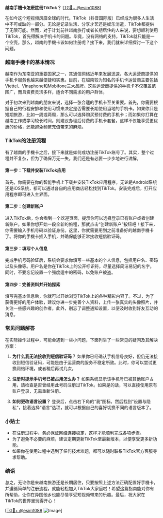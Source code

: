 **越南手機卡怎麽註冊TikTok？** [[TG💪+ @esim1088](https://t.me/s/esim1088)]

在如今这个短视频风靡全球的时代，TikTok（抖音国际版）已经成为很多人生活中不可或缺的一部分。无论是记录生活、分享才艺还是娱乐消遣，TikTok都提供了无限可能。然而，对于计划前往越南旅行或者长期居住的人来说，要想顺利使用TikTok，首先得解决手机卡的问题。毕竟，没有网络的支持，TikTok就只能是一个空壳。那么，越南的手機卡该如何注册呢？接下来，我们就来详细探讨一下这个问题。

### 越南手機卡的基本情况

越南作为东南亚的重要国家之一，其通信网络近年来发展迅速，各大运营商提供的手机卡服务也越来越便捷和实惠。目前，在越南较为知名的手机卡运营商主要包括Viettel、Vinaphone和Mobifone三大品牌。这些运营商提供的手机卡不仅覆盖范围广，而且资费灵活多样，适合不同需求的用户群体。

对于初次来到越南的朋友来说，选择一张合适的手机卡至关重要。首先，你需要根据自己的行程安排和使用习惯来决定是否需要长期使用当地的手机卡。如果你只是短期旅游，比如一周或两周，那么可以选择购买预付费的手机卡；而如果你打算在越南工作或学习较长时间，则建议办理后付费的手机卡套餐，这样不仅能享受更优惠的价格，还能避免频繁充值带来的麻烦。

### TikTok的注册流程

有了越南的手機卡之后，接下来就是如何成功注册TikTok账号了。其实，整个过程并不复杂，但为了确保万无一失，我们还是有必要一步步地进行讲解。

#### 第一步：下载并安装TikTok应用

首先，你需要在你的智能手机上下载并安装TikTok应用程序。无论是Android系统还是iOS系统，都可以通过各自的应用商店轻松找到TikTok。安装完成后，打开应用程序即可进入主界面。

#### 第二步：创建新账户

进入TikTok后，你会看到一个欢迎页面，提示你可以选择登录已有账户或者创建新账户。如果你想开始一段全新的旅程，那就点击“创建新账户”按钮吧！接下来，你需要输入手机号码以验证身份。这里，你就需要用到之前准备好的越南手機卡了。将你的手機卡插入手机，并确保能够正常接收短信验证码。

#### 第三步：填写个人信息

完成手机号码验证后，系统会要求你填写一些基本的个人信息，包括用户名、密码以及头像等。用户名是你在TikTok上的公开标识符，尽量选择简洁易记的名字。同时，不要忘记设置一个强度适中的密码，以免账户被盗。

#### 第四步：完善资料并开始探索

填写完基本信息后，你就可以开始浏览TikTok上的各种精彩内容了。不过，为了获得更好的用户体验，建议你进一步完善个人资料，上传一张真实的头像照片，并关注一些感兴趣的创作者。此外，别忘了调整通知设置，以便及时收到好友互动的消息。

### 常见问题解答

在实际操作过程中，可能会遇到一些小问题，下面列举了一些常见的疑问及其解决方案：

1. **为什么我无法接收到短信验证码？**
   如果你已经确认手机信号良好，但仍无法接收到短信验证码，可能是由于运营商的服务不稳定所致。此时，你可以尝试更换网络环境，或者稍后再试几次。

2. **注册时提示手机号已被占用怎么办？**
   如果系统显示该手机号已被其他账户占用，请检查是否曾经用此号码注册过TikTok。如果是的话，可以直接使用原有账户登录，无需重新注册。

3. **如何更改语言设置？**
   登录后，点击右下角的“我”图标，然后找到“设置与隐私”，接着选择“语言”选项，就可以根据自己的喜好切换不同的语言版本了。

### 小贴士

- 在注册过程中，务必保证网络连接稳定，这样才能顺利完成各项步骤。
- 为了避免不必要的麻烦，建议定期更新TikTok至最新版本，以便享受更多新功能。
- 如果你在使用过程中遇到了任何技术难题，都可以随时联系TikTok官方客服寻求帮助。

### 结语

总之，无论你是来越南旅游还是长期居住，只要按照上述方法正确配置好手機卡，并遵循简单的注册流程，就能轻松加入TikTok大家庭啦！希望这篇指南能对你有所帮助，让你在异国他乡也能尽情享受短视频带来的乐趣。最后，祝大家在TikTok的世界里玩得开心！

[[TG💪+ @esim1088](https://t.me/s/esim1088) ![Image](https://i.postimg.cc/4NQfJmqS/Snipaste-2025-05-13-00-14-12.png)]